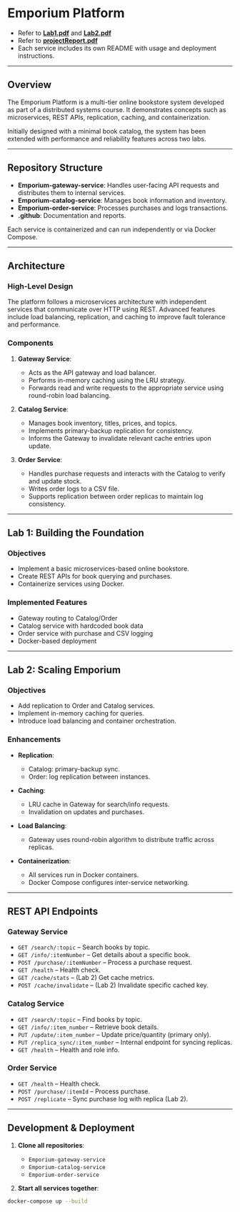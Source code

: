 # Emporium Platform

- Refer to [**Lab1.pdf**](https://github.com/Emporium-Platform/.github/blob/main/documents/Lab1.pdf)
  and [**Lab2.pdf**](https://github.com/Emporium-Platform/.github/blob/main/documents/Lab2.pdf)
- Refer to [**projectReport.pdf**](https://github.com/Emporium-Platform/.github/blob/main/documents/EmporiumPlatformReport.pdf)
- Each service includes its own README with usage and deployment instructions.



---

## Overview

The Emporium Platform is a multi-tier online bookstore system developed as part of a distributed systems course. It demonstrates concepts such as microservices, REST APIs, replication, caching, and containerization.

Initially designed with a minimal book catalog, the system has been extended with performance and reliability features across two labs.

---

## Repository Structure

- **Emporium-gateway-service**: Handles user-facing API requests and distributes them to internal services.
- **Emporium-catalog-service**: Manages book information and inventory.
- **Emporium-order-service**: Processes purchases and logs transactions.
- **.github**: Documentation and reports.

Each service is containerized and can run independently or via Docker Compose.

---

## Architecture

### High-Level Design

The platform follows a microservices architecture with independent services that communicate over HTTP using REST. Advanced features include load balancing, replication, and caching to improve fault tolerance and performance.



### Components

1. **Gateway Service**:
   - Acts as the API gateway and load balancer.
   - Performs in-memory caching using the LRU strategy.
   - Forwards read and write requests to the appropriate service using round-robin load balancing.

2. **Catalog Service**:
   - Manages book inventory, titles, prices, and topics.
   - Implements primary-backup replication for consistency.
   - Informs the Gateway to invalidate relevant cache entries upon update.

3. **Order Service**:
   - Handles purchase requests and interacts with the Catalog to verify and update stock.
   - Writes order logs to a CSV file.
   - Supports replication between order replicas to maintain log consistency.

---

## Lab 1: Building the Foundation

### Objectives

- Implement a basic microservices-based online bookstore.
- Create REST APIs for book querying and purchases.
- Containerize services using Docker.

### Implemented Features

- Gateway routing to Catalog/Order
- Catalog service with hardcoded book data
- Order service with purchase and CSV logging
- Docker-based deployment

---

## Lab 2: Scaling Emporium

### Objectives

- Add replication to Order and Catalog services.
- Implement in-memory caching for queries.
- Introduce load balancing and container orchestration.

### Enhancements

- **Replication**:
  - Catalog: primary-backup sync.
  - Order: log replication between instances.

- **Caching**:
  - LRU cache in Gateway for search/info requests.
  - Invalidation on updates and purchases.

- **Load Balancing**:
  - Gateway uses round-robin algorithm to distribute traffic across replicas.

- **Containerization**:
  - All services run in Docker containers.
  - Docker Compose configures inter-service networking.

---

## REST API Endpoints

### Gateway Service

- `GET /search/:topic` – Search books by topic.
- `GET /info/:itemNumber` – Get details about a specific book.
- `POST /purchase/:itemNumber` – Process a purchase request.
- `GET /health` – Health check.
- `GET /cache/stats` – (Lab 2) Get cache metrics.
- `POST /cache/invalidate` – (Lab 2) Invalidate specific cached key.

### Catalog Service

- `GET /search/:topic` – Find books by topic.
- `GET /info/:item_number` – Retrieve book details.
- `PUT /update/:item_number` – Update price/quantity (primary only).
- `PUT /replica_sync/:item_number` – Internal endpoint for syncing replicas.
- `GET /health` – Health and role info.

### Order Service

- `GET /health` – Health check.
- `POST /purchase/:itemId` – Process purchase.
- `POST /replicate` – Sync purchase log with replica (Lab 2).

---

## Development & Deployment

1. **Clone all repositories**:
   - `Emporium-gateway-service`
   - `Emporium-catalog-service`
   - `Emporium-order-service`

2. **Start all services together**:
```bash
docker-compose up --build

